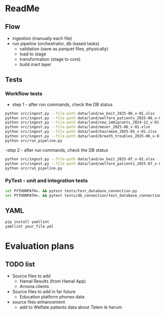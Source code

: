 # ReadMe

## Flow
- ingestion (manually each file)
- run pipeline (orchestrator, db-based tasks)
    - validation (save as parquet files, physically)
    - load to stage
    - transformation (stage to core)
    - build mart layer 

## Tests
### Workflow tests
- step 1 - after run commands, check the DB status
```bash
python src/ingest.py --file-path data/land/av_bait_2025-06_v-01.xlsx
python src/ingest.py --file-path data/land/welfare_patients_2025-06_v-01.xlsx
python src/ingest.py --file-path data/land/new_immigrants_2024-12_v-01.xlsx
python src/ingest.py --file-path data/land/meser_2025-06_v-01.xlsx
python src/ingest.py --file-path data/land/hazramim_2025-05_v-01.xlsx
python src/ingest.py --file-path data/land/breath_troubles_2025-06_v-01.xlsx
python src/run_pipeline.py
```
-step 2 - after run commands, check the DB status
```bash
python src/ingest.py --file-path data/land/av_bait_2025-07_v-01.xlsx
python src/ingest.py --file-path data/land/welfare_patients_2025-07_v-01.xlsx
python src/run_pipeline.py
```

### PyTest - unit and integration tests
```bash
set PYTHONPATH=. && pytest tests/test_database_connection.py
set PYTHONPATH=. && pytest tests/db_connection/test_database_connection.py
```

## YAML
```bash
pip install yamllint
yamllint your_file.yml
```

# Evaluation plans
## TODO list
- Source files to add
    - Hamal Results (from Hamal App)
    - Arnona clients
- Source files to add in far future 
    - Education platform phones data
- source files enhancement 
    - add to Welfate patients data about Telem le herum
